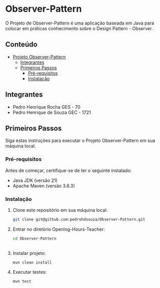 # Observer-Pattern

O Projeto de Observer-Pattern é uma aplicação baseada em Java para colocar em práticas conhecimento sobre o Design Pattern - Observer.

## Conteúdo

- [Projeto Observer-Pattern](#Observer-Pattern)
  - [Integrantes](#integrantes)
  - [Primeiros Passos](#primeiros-passos)
    - [Pré-requisitos](#pré-requisitos)
    - [Instalação](#instalação)

## Integrantes

- Pedro Henrique Rocha GES - 70
- Pedro Henrique de Souza GEC - 1721

## Primeiros Passos

Siga estas instruções para executar o Projeto Observer-Pattern em sua máquina local.

### Pré-requisitos

Antes de começar, certifique-se de ter o seguinte instalado:

- Java JDK (versão 21)
- Apache Maven (versão 3.6.3)

### Instalação


1. Clone este repositório em sua máquina local:

      ```bash
   git clone git@github.com:pedrohdsouza/Observer-Pattern.git
  
2. Entrar no diretório Opening-Hours-Teacher:

    ```bash
    cd Observer-Pattern
  
3. Instalar projeto:

    ```bash
   mvn clean install

4. Executar testes:

    ```bash
    mvn test

